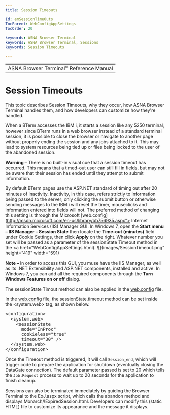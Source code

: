 ```yaml
---
title: Session Timeouts

Id: emSessionTimeOuts
TocParent: WebConfigAppSettings
TocOrder: 20

keywords: ASNA Browser Terminal
keywords: ASNA Browser Terminal, Sessions
keywords: Session Timeouts

---
```


<table>
			    <tr>
			      <td>
				   <span class="OH_MultiViewContainerPanelDhtmlTable">ASNA Browser Terminal&#8482; Reference Manual
				   </span></td>
			    </tr>
</table>

# Session Timeouts
This topic describes Session Timeouts, why they occur, how ASNA Browser Terminal handles them, and how developers can customize how they're handled. 

When a BTerm accesses the IBM i, it starts a session like any 5250 terminal, however since BTerm runs in a web browser instead of a standard terminal session, it is possible to close the browser or navigate to another page without properly ending the session and any jobs attached to it. This may lead to system resources being tied up or files being locked to the user of the abandoned session.

**Warning &#8211;** There is no built-in visual cue that a session timeout has occurred. This means that a timed-out user can still fill in fields, but may not be aware that their session has ended until they attempt to submit information. 

By default BTerm pages use the ASP.NET standard of timing out after 20 minutes of inactivity. Inactivity, in this case, refers strictly to information being passed to the server; only clicking the submit button or otherwise sending messages to the IBM i will reset the timer, mouseclicks and information entered into fields will not. The preferred method of changing this setting is through the Microsoft [web.config](http://msdn.microsoft.com/en-us/library/bb756935.aspx"> Internet Information Services (IIS) Manager</a> GUI. In Windows 7, open the **Start menu &#8211; IIS Manager &#8211; Session State** then locate the **Time-out (minutes)** field under Cookie Settings, then click **Apply** on the right. Whatever number you set will be passed as a parameter of the sessionState Timeout method in the <a href="WebConfigAppSettings.html).
![](images/SessionTimeout.png" height="419" width="591)

**Note &#8211;** In order to access this GUI, you muse have the IIS Manager, as well as its .NET Extensibility and ASP.NET components, installed and active. In Windows 7, you can add all the required components through the **Turn Windows Features on or off** dialog.

The sessionState Timout method can also be applied in the [web.config](WebConfigAppSettings.html) file. 

In the [web.config](WebConfigAppSettings.html) file, the sessionState.timeout method can be set inside the &lt;system.web&gt; tag, as shown below.
<pre class="prettyprint">&lt;configuration&gt;
  &lt;system.web&gt;
    &lt;sessionState 
      mode="InProc"
      cookieless="true"
      timeout="30" /&gt;
  &lt;/system.web&gt;
&lt;/configuration&gt;</pre>

Once the Timeout method is triggered, it will call <code>Session_end</code>, which will trigger code to prepare the application for shutdown (eventually closing the DataGate connection). The default parameter passed is set to 20 which tells the <code>Job.Request</code> process to wait up to 20 seconds for the application to finish cleanup. 

Sessions can also be terminated immediately by guiding the Browser Terminal to the EoJ.aspx script, which calls the abandon method and displays Monarch/!ExpiredSession.html. Developers can modify this (static HTML) file to customize its appearance and the message it displays.
